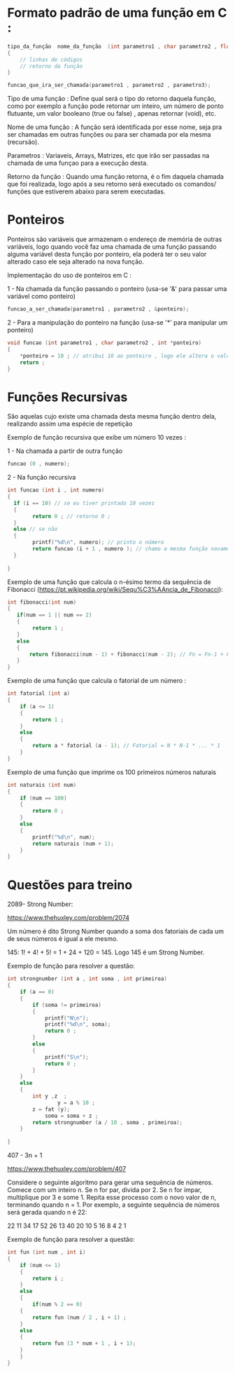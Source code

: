 # Formato padrão de uma função em C :

```c
tipo_da_função  nome_da_função  (int parametro1 , char parametro2 , float parametro3)
{
    // linhas de códigos
    // retorno da função
}
```

```c
funcao_que_ira_ser_chamada(parametro1 , parametro2 , parametro3);
```

Tipo de uma função : Define qual será o tipo do retorno daquela função, como por exemplo a função pode retornar um inteiro, um 
número de ponto flutuante, um valor booleano (true ou false) , apenas retornar (void), etc.

Nome de uma função : A função será identificada por esse nome, seja pra ser chamadas em outras funções ou para ser chamada por 
ela mesma (recursão).

Parametros : Variaveis, Arrays, Matrizes, etc que irão ser passadas na chamada de uma funçao para a execução desta.

Retorno da função : Quando uma função retorna, é o fim daquela chamada que foi realizada, logo após a seu retorno será executado
os comandos/ funções que estiverem abaixo para serem executadas.


# Ponteiros

Ponteiros são variáveis que armazenam o endereço de memória de outras variáveis, logo quando você faz uma chamada de uma função 
passando alguma variável desta função por ponteiro, ela poderá ter o seu valor alterado caso ele seja alterado na nova função.

Implementação do uso de ponteiros em C :

1 - Na chamada da função passando o ponteiro (usa-se '&' para passar uma variável como ponteiro)

```c
funcao_a_ser_chamada(parametro1 , parametro2 , &ponteiro);
```

2 - Para a manipulação do ponteiro na função (usa-se '*' para manipular um ponteiro)
```c
void funcao (int parametro1 , char parametro2 , int *ponteiro)
{
    *ponteiro = 10 ; // atribui 10 ao ponteiro , logo ele altera o valor dele aqui e na função em que houve a chamada desta função
    return ;
}
```

# Funções Recursivas 

São aquelas cujo existe uma chamada desta mesma função dentro dela, realizando assim uma espécie de repetição

 Exemplo de função recursiva que exibe um número 10 vezes  :
 
1 - Na chamada a partir de outra função

```c
funcao (0 , numero);
```

2 - Na função recursiva
```c
int funcao (int i , int numero)
{
  if (i == 10) // se eu tiver printado 10 vezes
  {
        return 0 ; // retorno 0 ;
  }
  else // se não
  {
        printf("%d\n", numero); // printo o número
        return funcao (i + 1 , numero ); // chamo a mesma função novamente incrementando +1 na variável i
  }
  
}

```
Exemplo de uma função que calcula o n-ésimo termo da sequência de Fibonacci (https://pt.wikipedia.org/wiki/Sequ%C3%AAncia_de_Fibonacci):

```c
int fibonacci(int num)
{
   if(num == 1 || num == 2)
   {
        return 1 ;
   }
   else
   {
       return fibonacci(num - 1) + fibonacci(num - 2); // Fn = Fn-1 + Fn-2 
   }
}
```
Exemplo de uma função que calcula o fatorial de um número :
```c
int fatorial (int a)
{
    if (a <= 1)
    {
        return 1 ;
    }
    else
    {
        return a * fatorial (a - 1); // Fatorial = N * N-1 * ... * 1 
    }
}
```
Exemplo de uma função que imprime os 100 primeiros números naturais

```c
int naturais (int num)
{
    if (num == 100)
    {
        return 0 ;
    }
    else 
    {
        printf("%d\n", num);
        return naturais (num + 1);
    }
}
```

# Questões para treino

2089- Strong Number:

https://www.thehuxley.com/problem/2074

Um número é dito Strong Number quando a soma dos fatoriais de cada um de seus números é igual a ele mesmo.

145: 1! + 4! + 5! = 1 + 24 + 120 = 145. Logo 145 é um Strong Number.

Exemplo de função para resolver a questão:

```c
int strongnumber (int a , int soma , int primeiroa)
{
	if (a == 0)
	{
		if (soma != primeiroa)
		{
			printf("N\n");
			printf("%d\n", soma);
			return 0 ;
		}
		else 
		{
			printf("S\n");
			return 0 ;
		}
	}
	else 
	{
		int y ,z  ;
                y = a % 10 ;
		z = fat (y);
	        soma = soma + z ;
		return strongnumber (a / 10 , soma , primeiroa);
	}
	
}
```

407 - 3n + 1 

https://www.thehuxley.com/problem/407

Considere o seguinte algoritmo para gerar uma sequência de números. Comece com um inteiro n. Se n for par, divida por 2. Se n for ímpar, multiplique por 3 e some 1. Repita esse processo com o novo valor de n, terminando quando n = 1. Por exemplo, a seguinte sequência de números será gerada quando n é 22:

22 11 34 17 52 26 13 40 20 10 5 16 8 4 2 1

Exemplo de função para resolver a questão:

```c
int fun (int num , int i)
{
    if (num <= 1)
    {
        return i ;
    }
    else 
    {
        if(num % 2 == 0)
	{
	    return fun (num / 2 , i + 1) ;
	}
	else
	{
	    return fun (3 * num + 1 , i + 1);
	}
    }
}
```
